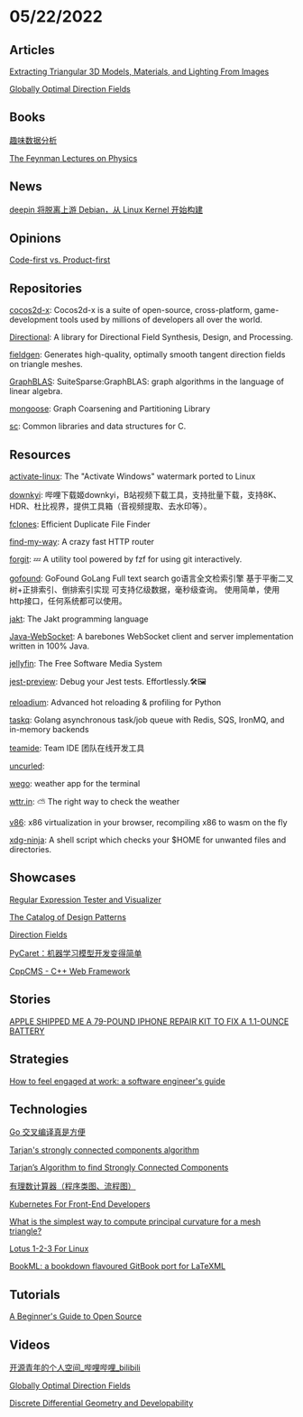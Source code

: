 # 05/22/2022

## Articles
[Extracting Triangular 3D Models, Materials, and Lighting From Images](https://nvlabs.github.io/nvdiffrec/)

[Globally Optimal Direction Fields](https://www.cs.cmu.edu/~kmcrane/Projects/GloballyOptimalDirectionFields/)

## Books
[趣味数据分析](https://read.douban.com/ebook/390859043/)

[The Feynman Lectures on Physics](https://www.feynmanlectures.caltech.edu/)

## News
[deepin 将脱离上游 Debian，从 Linux Kernel 开始构建](https://www.oschina.net/news/196463/deepin-independent)

## Opinions
[Code-first vs. Product-first](https://thezbook.com/code-first-vs-product-first?x-host=thezbook.com)

## Repositories
[cocos2d-x](https://github.com/cocos2d/cocos2d-x): Cocos2d-x is a suite of open-source, cross-platform, game-development tools used by millions of developers all over the world.

[Directional](https://github.com/avaxman/Directional): A library for Directional Field Synthesis, Design, and Processing.

[fieldgen](https://github.com/GeometryCollective/fieldgen): Generates high-quality, optimally smooth tangent direction fields on triangle meshes.

[GraphBLAS](https://github.com/DrTimothyAldenDavis/GraphBLAS): SuiteSparse:GraphBLAS: graph algorithms in the language of linear algebra.

[mongoose](https://github.com/scottkolo/mongoose): Graph Coarsening and Partitioning Library

[sc](https://github.com/tezc/sc): Common libraries and data structures for C.

## Resources
[activate-linux](https://github.com/MrGlockenspiel/activate-linux): The "Activate Windows" watermark ported to Linux

[downkyi](https://github.com/leiurayer/downkyi): 哔哩下载姬downkyi，B站视频下载工具，支持批量下载，支持8K、HDR、杜比视界，提供工具箱（音视频提取、去水印等）。

[fclones](https://github.com/pkolaczk/fclones): Efficient Duplicate File Finder

[find-my-way](https://github.com/delvedor/find-my-way): A crazy fast HTTP router

[forgit](https://github.com/wfxr/forgit): 💤 A utility tool powered by fzf for using git interactively.

[gofound](https://github.com/newpanjing/gofound): GoFound GoLang Full text search go语言全文检索引擎 基于平衡二叉树+正排索引、倒排索引实现 可支持亿级数据，毫秒级查询。 使用简单，使用http接口，任何系统都可以使用。

[jakt](https://github.com/SerenityOS/jakt): The Jakt programming language

[Java-WebSocket](https://github.com/TooTallNate/Java-WebSocket): A barebones WebSocket client and server implementation written in 100% Java.

[jellyfin](https://github.com/jellyfin/jellyfin): The Free Software Media System

[jest-preview](https://github.com/nvh95/jest-preview): Debug your Jest tests. Effortlessly.🛠🖼

[reloadium](https://github.com/reloadware/reloadium): Advanced hot reloading & profiling for Python

[taskq](https://github.com/vmihailenco/taskq): Golang asynchronous task/job queue with Redis, SQS, IronMQ, and in-memory backends

[teamide](https://github.com/team-ide/teamide): Team IDE 团队在线开发工具

[uncurled](https://github.com/bagder/uncurled): 

[wego](https://github.com/schachmat/wego): weather app for the terminal

[wttr.in](https://github.com/chubin/wttr.in): ⛅ The right way to check the weather

[v86](https://github.com/copy/v86): x86 virtualization in your browser, recompiling x86 to wasm on the fly

[xdg-ninja](https://github.com/b3nj5m1n/xdg-ninja): A shell script which checks your $HOME for unwanted files and directories.

## Showcases
[Regular Expression Tester and Visualizer](https://devtoolcafe.com/tools/regex#!flags=img&re=)

[The Catalog of Design Patterns](https://refactoring.guru/design-patterns/catalog)

[Direction Fields](http://geometry-central.net/surface/algorithms/direction_fields/)

[PyCaret：机器学习模型开发变得简单](https://linux.cn/article-14607-1.html)

[CppCMS - C++ Web Framework](http://cppcms.com/wikipp/en/page/main)

## Stories
[APPLE SHIPPED ME A 79-POUND IPHONE REPAIR KIT TO FIX A 1.1-OUNCE BATTERY](https://www.theverge.com/2022/5/21/23079058/apple-self-service-iphone-repair-kit-hands-on)

## Strategies
[How to feel engaged at work: a software engineer's guide](https://jasont.co/ennui/)

## Technologies
[Go 交叉编译真是方便](https://juejin.cn/post/7097143703793303560)

[Tarjan's strongly connected components algorithm](https://en.wikipedia.org/wiki/Tarjan's_strongly_connected_components_algorithm)

[Tarjan’s Algorithm to find Strongly Connected Components](https://www.geeksforgeeks.org/tarjan-algorithm-find-strongly-connected-components/)

[有理数计算器（程序类图、流程图）](https://juejin.cn/post/7096444909032800263)

[Kubernetes For Front-End Developers](https://www.smashingmagazine.com/2022/05/kubernetes-front-end-developers/)

[What is the simplest way to compute principal curvature for a mesh triangle?](https://computergraphics.stackexchange.com/questions/1718/what-is-the-simplest-way-to-compute-principal-curvature-for-a-mesh-triangle)

[Lotus 1-2-3 For Linux](https://lock.cmpxchg8b.com/linux123.html)

[BookML: a bookdown flavoured GitBook port for LaTeXML](https://vlmantova.github.io/bookml/)

## Tutorials
[A Beginner's Guide to Open Source](https://ruthikegah.xyz/a-beginners-guide-to-open-source)

## Videos
[开源青年的个人空间_哔哩哔哩_bilibili](https://space.bilibili.com/501806297/video)

[Globally Optimal Direction Fields](https://www.youtube.com/watch?v=uU0iZSN4Hgo)

[Discrete Differential Geometry and Developability](https://www.youtube.com/watch?v=KiekJeTEQ-U)
